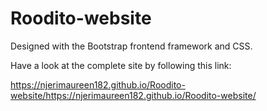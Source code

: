 # Roodito-website

Designed with the Bootstrap frontend framework and CSS.

Have a look at the complete site by following this link: 

https://njerimaureen182.github.io/Roodito-website/https://njerimaureen182.github.io/Roodito-website/
